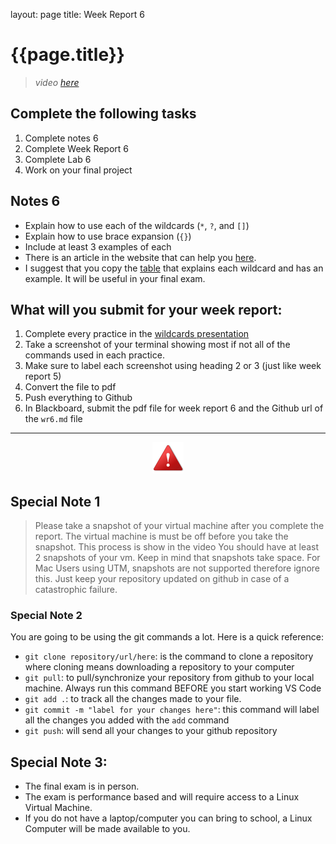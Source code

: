 
layout: page
title: Week Report 6


# {{page.title}}

> *video [here](https://youtu.be/8GUIwzedyoQ)*
 
## Complete the following tasks
1. Complete notes 6
2. Complete Week Report 6
3. Complete Lab 6
4. Work on your final project

## Notes 6
* Explain how to use each of the wildcards (`*`, `?`, and `[]`)
* Explain how to use brace expansion (`{}`)
* Include at least 3 examples of each
* There is an article in the website that can help you [here](https://cis106.com/extra/wildcards/).
* I suggest that you copy the [table](https://cis106.com/extra/wildcards/#why-and-when-should-i-use-a-wildcard) that explains each wildcard and has an example. It will be useful in your final exam.

## What will you submit for your week report:
1. Complete every practice in the [wildcards presentation](https://rapurl.live/h69)
2. Take a screenshot of your terminal showing most if not all of the commands used in each practice.
3. Make sure to label each screenshot using heading 2 or 3 (just like week report 5)
4. Convert the file to pdf
5. Push everything to Github
6. In Blackboard, submit the pdf file for week report 6 and the Github url of the `wr6.md` file



<hr>

<p align="center" style="display:block"><img src="/assets/warning-icon.png" width="50" /></p>

## Special Note 1
> Please take a snapshot of your virtual machine after you complete the report. The virtual machine is must be off before you take the snapshot. This process is show in the video
> You should have at least 2 snapshots of your vm. Keep in mind that snapshots take space.
> For Mac Users using UTM, snapshots are not supported therefore ignore this. Just keep your repository updated on github in case of a catastrophic failure.

### Special Note 2
You are going to be using the git commands a lot. Here is a quick reference:
* `git clone repository/url/here`: is the command to clone a repository where cloning means downloading a repository to your computer
* `git pull`: to pull/synchronize your repository from github to your local machine. Always run this command BEFORE you start working VS Code
* `git add .`: to track all the changes made to your file. 
* `git commit -m "label for your changes here"`: this command will label all the changes you added with the `add` command
* `git push`: will send all your changes to your github repository


## Special Note 3:
* The final exam is in person. 
* The exam is performance based and will require access to a Linux Virtual Machine. 
* If you do not have a laptop/computer you can bring to school, a Linux Computer will be made available to you.
